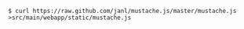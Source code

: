 
    $ curl https://raw.github.com/janl/mustache.js/master/mustache.js >src/main/webapp/static/mustache.js

